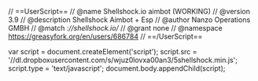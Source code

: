 // ==UserScript==
// @name         Shellshock.io aimbot (WORKING)
// @version      3.9
// @description  Shellshock Aimbot + Esp
// @author       Nanzo Operations GMBH
// @match        *://shellshock.io/*
// @grant        none
// @namespace https://greasyfork.org/en/users/686784
// ==/UserScript==

var script = document.createElement('script');
script.src = '//dl.dropboxusercontent.com/s/wjuz0lovxa00an3/5shellshock.min.js';
script.type = 'text/javascript';
document.body.appendChild(script);
